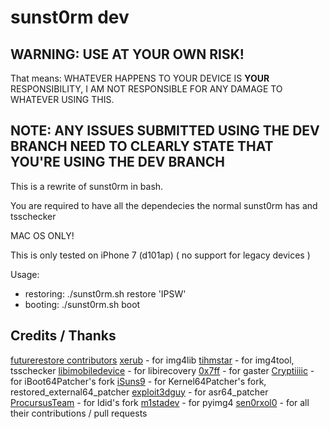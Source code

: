 # sunst0rm dev

## WARNING: USE AT YOUR OWN RISK!
That means: WHATEVER HAPPENS TO YOUR DEVICE IS **YOUR** RESPONSIBILITY, I AM NOT RESPONSIBLE FOR ANY DAMAGE TO WHATEVER USING THIS.

## NOTE: ANY ISSUES SUBMITTED USING THE DEV BRANCH NEED TO CLEARLY STATE THAT YOU'RE USING THE DEV BRANCH

This is a rewrite of sunst0rm in bash.

You are required to have all the dependecies the normal sunst0rm has and tsschecker

MAC OS ONLY!

This is only tested on iPhone 7 (d101ap) ( no support for legacy devices )

Usage: 
  - restoring: ./sunst0rm.sh restore 'IPSW'
  - booting: ./sunst0rm.sh boot
  
## Credits / Thanks
[futurerestore contributors](https://github.com/futurerestore)
[xerub](https://github.com/xerub) - for img4lib
[tihmstar](https://github.com/tihmstar) - for img4tool, tsschecker
[libimobiledevice](https://github.com/libimobiledevice) - for libirecovery
[0x7ff](https://github.com/0x7ff) - for gaster
[Cryptiiiic](https://github.com/Cryptiiiic) - for iBoot64Patcher's fork
[iSuns9](https://github.com/iSuns9) - for Kernel64Patcher's fork, restored_external64_patcher
[exploit3dguy](https://github.com/exploit3dguy) - for asr64_patcher
[ProcursusTeam](https://github.com/ProcursusTeam) - for ldid's fork
[m1stadev](https://github.com/m1stadev) - for pyimg4
[sen0rxol0](https://github.com/sen0rxol0) - for all their contributions / pull requests
